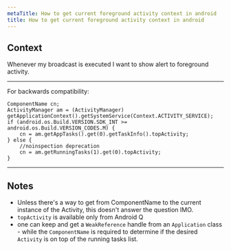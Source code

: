 ```yaml
---
metaTitle: How to get current foreground activity context in android
title: How to get current foreground activity context in android
---
```


## Context

Whenever my broadcast is executed I want to show alert to foreground activity.



---

For backwards compatibility:



```
ComponentName cn;
ActivityManager am = (ActivityManager) getApplicationContext().getSystemService(Context.ACTIVITY_SERVICE);
if (android.os.Build.VERSION.SDK_INT >= android.os.Build.VERSION_CODES.M) {
    cn = am.getAppTasks().get(0).getTaskInfo().topActivity;
} else {
    //noinspection deprecation
    cn = am.getRunningTasks(1).get(0).topActivity;
}

```


---

## Notes

- Unless there's a way to get from ComponentName to the current instance of the Activity, this doesn't answer the question IMO.
- `topActivity` is available only from Android Q
-  one can keep and get a `WeakReference` handle from an `Application` class - while the `ComponentName` is required to determine if the desired `Activity` is on top of the running tasks list.
